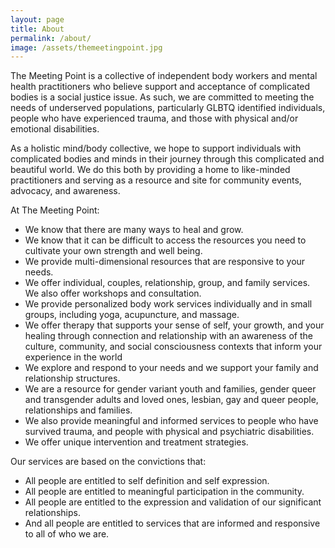 ```yaml
---
layout: page
title: About
permalink: /about/
image: /assets/themeetingpoint.jpg
---
```


The Meeting Point is a collective of independent body workers and mental health practitioners who believe support and acceptance of complicated bodies is a social justice issue. As such, we are committed to meeting the needs of underserved populations, particularly GLBTQ identified individuals, people who have experienced trauma, and those with physical and/or emotional disabilities.

As a holistic mind/body collective, we hope to support individuals with complicated bodies and minds in their journey through this complicated and beautiful world. We do this both by providing a home to like-minded practitioners and serving as a resource and site for community events, advocacy, and awareness.

At The Meeting Point:
* We know that there are many ways to heal and grow.
* We know that it can be difficult to access the resources you need to cultivate your own strength and well being.
* We provide multi-dimensional resources that are responsive to your needs.
* We offer individual, couples, relationship, group, and family services. We also offer workshops and consultation.
* We provide personalized body work services individually and in small groups, including yoga, acupuncture, and massage.
* We offer therapy that supports your sense of self, your growth, and your healing through connection and relationship with an awareness of the culture, community, and social consciousness contexts that inform your experience in the world
* We explore and respond to your needs and we support your family and relationship structures.
* We are a resource for gender variant youth and families, gender queer and transgender adults and loved ones, lesbian, gay and queer people, relationships and families.
* We also provide meaningful and informed services to people who have survived trauma, and people with physical and psychiatric disabilities.
* We offer unique intervention and treatment strategies.

Our services are based on the convictions that:

* All people are entitled to self definition and self expression.
* All people are entitled to meaningful participation in the community.
* All people are entitled to the expression and validation of our significant relationships.
* And all people are entitled to services that are informed and responsive to all of who we are.
